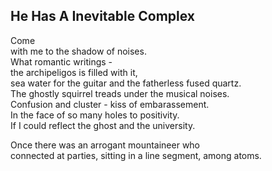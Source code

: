 He Has A Inevitable Complex
---------------------------
Come  
with me to the shadow of noises.  
What romantic writings -  
the archipeligos is filled with it,  
sea water for the guitar and the fatherless fused quartz.  
The ghostly squirrel treads under the musical noises.  
Confusion and cluster - kiss of embarassement.  
In the face of so many holes to positivity.  
If I could reflect the ghost and the university.  
  
Once there was an arrogant mountaineer who  
connected at parties, sitting in a line segment, among atoms.  
